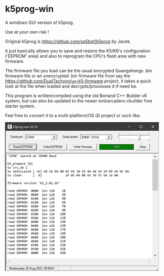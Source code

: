 # k5prog-win
A windows GUI version of k5prog.

Use at your own risk !

Original k5prog is https://github.com/sq5bpf/k5prog by Jacek.

It just basically allows you to save and restore the K5/K6's configuration ('EEPROM' area) and also to reprogram the CPU's flash area with new firmware.

The firmware file you load can be the usual encrypted Quangshengs .bin firmware file or an unencrypted .bin firmware file from say the https://github.com/DualTachyon/uv-k5-firmware project, it takes a quick look at the file when loaded and decrypts/processes it if need be.

This program is wriiten/compiled using the old Borland C++ Builder v6 system, but can also be updated to the newer embarcadero cbuilder free starter system.

Feel free to convert it to a multi-platform/OS Qt project or such like.


<div align="center">
<img src="/Image1.png">
</div>
